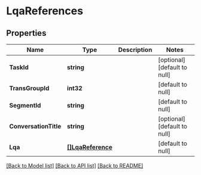# LqaReferences

## Properties
Name | Type | Description | Notes
------------ | ------------- | ------------- | -------------
**TaskId** | **string** |  | [optional] [default to null]
**TransGroupId** | **int32** |  | [default to null]
**SegmentId** | **string** |  | [default to null]
**ConversationTitle** | **string** |  | [optional] [default to null]
**Lqa** | [**[]LqaReference**](LQAReference.md) |  | [default to null]

[[Back to Model list]](../README.md#documentation-for-models) [[Back to API list]](../README.md#documentation-for-api-endpoints) [[Back to README]](../README.md)



